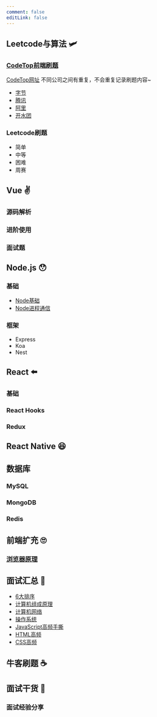 ```yaml
---
comment: false
editLink: false
---
```


## Leetcode与算法 :small_airplane:

### [CodeTop前端刷题](/codeTop/ks.html)

[CodeTop网址](https://codetop.cc/home) 不同公司之间有重复，不会重复记录刷题内容~

- [字节](/leetcode/codeTop/byteDance.html)
- [腾讯](/leetcode/codeTop/Tencent.html)
- [阿里](/leetcode/codeTop/Tencent.html)
- [开水团](/leetcode/codeTop/meituan.html)

### Leetcode刷题

- 简单
- 中等
- 困难
- 周赛

## Vue :v:

### 源码解析

### 进阶使用

### 面试题

## Node.js :hushed:

### 基础

- [Node基础](/Node/01.html)
- [Node进程通信](/Node/Node.html)

### 框架

- Express
- Koa
- Nest

## React :arrow_left:

### 基础



### React Hooks



### Redux



## React Native :satisfied:



## 数据库



### MySQL



### MongoDB



### Redis



## 前端扩充 :roll_eyes:

### [浏览器原理](/browser-working/L1.html)

## 面试汇总 :baby_bottle:

- [6大排序](/interview/6sort.html)
- [计算机组成原理](/interview/CO.html)
- [计算机网络](/interview/JavaScript.html)
- [操作系统](/interview/OS.html)
- [JavaScript高频手撕](/interview/JavaScript.html)
- [HTML高频](/interview/HTML.html)
- [CSS高频](/interview/CSS.html)

## 牛客刷题 :coffee:



## 面试干货 :school:

### 面试经验分享
